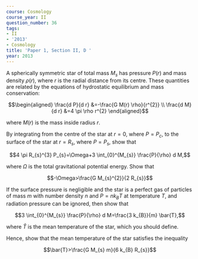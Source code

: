 ```yaml
---
course: Cosmology
course_year: II
question_number: 36
tags:
- II
- '2013'
- Cosmology
title: 'Paper 1, Section II, D '
year: 2013
---
```




A spherically symmetric star of total mass $M_{s}$ has pressure $P(r)$ and mass density $\rho(r)$, where $r$ is the radial distance from its centre. These quantities are related by the equations of hydrostatic equilibrium and mass conservation:

$$\begin{aligned}
\frac{d P}{d r} &=-\frac{G M(r) \rho}{r^{2}} \\
\frac{d M}{d r} &=4 \pi \rho r^{2}
\end{aligned}$$

where $M(r)$ is the mass inside radius $r$.

By integrating from the centre of the star at $r=0$, where $P=P_{c}$, to the surface of the star at $r=R_{s}$, where $P=P_{s}$, show that

$$4 \pi R_{s}^{3} P_{s}=\Omega+3 \int_{0}^{M_{s}} \frac{P}{\rho} d M,$$

where $\Omega$ is the total gravitational potential energy. Show that

$$-\Omega>\frac{G M_{s}^{2}}{2 R_{s}}$$

If the surface pressure is negligible and the star is a perfect gas of particles of mass $m$ with number density $n$ and $P=n k_{B} T$ at temperature $T$, and radiation pressure can be ignored, then show that

$$3 \int_{0}^{M_{s}} \frac{P}{\rho} d M=\frac{3 k_{B}}{m} \bar{T},$$

where $\bar{T}$ is the mean temperature of the star, which you should define.

Hence, show that the mean temperature of the star satisfies the inequality

$$\bar{T}>\frac{G M_{s} m}{6 k_{B} R_{s}}$$